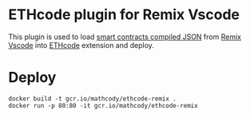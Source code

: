 # ETHcode plugin for Remix Vscode
This plugin is used to load [smart contracts compiled JSON](https://docs.soliditylang.org/en/latest/using-the-compiler.html#output-description) from [Remix Vscode](https://github.com/ethereum/remix-vscode) into [ETHcode](https://ethcode.dev/) extension and deploy.

# Deploy
```
docker build -t gcr.io/mathcody/ethcode-remix .
docker run -p 80:80 -it gcr.io/mathcody/ethcode-remix
```